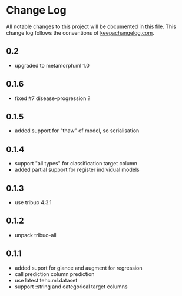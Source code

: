 # Change Log
All notable changes to this project will be documented in this file. This change log follows the conventions of [keepachangelog.com](http://keepachangelog.com/).

## 0.2
- upgraded to metamorph.ml 1.0

## 0.1.6
- fixed #7 disease-progression ?

## 0.1.5
- added support for "thaw" of model, so serialisation

## 0.1.4
- support "all types" for classification target column
- added partial support for register individual models

## 0.1.3
- use tribuo 4.3.1

## 0.1.2
- unpack tribuo-all

## 0.1.1
- added suport for glance and augment for regression 
- call prediction column prediction
- use latest tehc.ml.dataset
- support :string and categorical target columns

